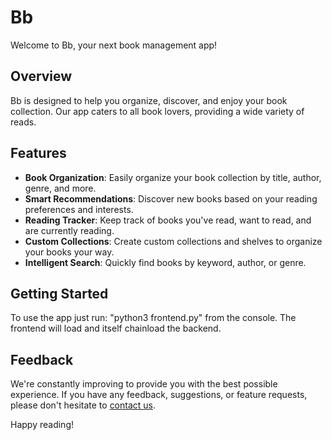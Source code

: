 # Bb

Welcome to Bb, your next book management app!

## Overview

Bb is designed to help you organize, discover, and enjoy your book collection. Our app caters to all book lovers, providing a wide variety of reads.
## Features

- **Book Organization**: Easily organize your book collection by title, author, genre, and more.
- **Smart Recommendations**: Discover new books based on your reading preferences and interests.
- **Reading Tracker**: Keep track of books you've read, want to read, and are currently reading.
- **Custom Collections**: Create custom collections and shelves to organize your books your way.
- **Intelligent Search**: Quickly find books by keyword, author, or genre.
## Getting Started

To use the app just run: "python3 frontend.py" from the console. The frontend will load and itself chainload the backend. 

## Feedback

We're constantly improving to provide you with the best possible experience. If you have any feedback, suggestions, or feature requests, please don't hesitate to [contact us](mailto:ayoubellah4@gmail.com).

Happy reading!
